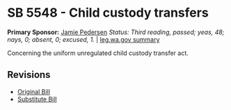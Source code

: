 # SB 5548 - Child custody transfers
**Primary Sponsor:** [Jamie Pedersen](/person/leg/jamie.pedersen.md)
*Status: Third reading, passed; yeas, 48; nays, 0; absent, 0; excused, 1.* | [leg.wa.gov summary](https://app.leg.wa.gov/billsummary?BillNumber=5548&Year=2021)

Concerning the uniform unregulated child custody transfer act.

## Revisions
* [Original Bill](1/)
* [Substitute Bill](S/)